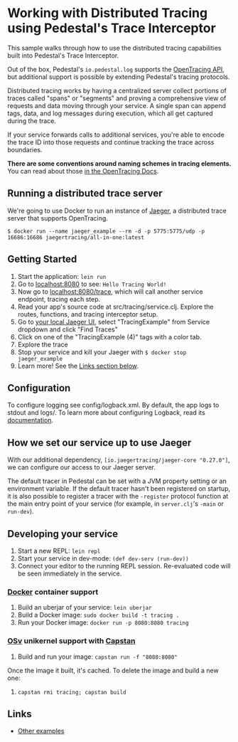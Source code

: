 
# Working with Distributed Tracing using Pedestal's Trace Interceptor

This sample walks through how to use the distributed tracing capabilities
built into Pedestal's Trace Interceptor.

Out of the box, Pedestal's `io.pedestal.log` supports the [OpenTracing API](http://opentracing.io/),
but additional support is possible by extending Pedestal's tracing protocols.

Distributed tracing works by having a centralized server collect portions of
traces called "spans" or "segments" and proving a comprehensive view of
requests and data moving through your service.  A single span can append tags,
data, and log messages during execution, which all get captured during the trace.

If your service forwards calls to additional services, you're able to encode
the trace ID into those requests and continue tracking the trace across boundaries.

**There are some conventions around naming schemes in tracing elements.**
You can read about those [in the OpenTracing Docs](http://opentracing.io/documentation/pages/api/data-conventions.html).


## Running a distributed trace server

We're going to use Docker to run an instance of [Jaeger](https://github.com/jaegertracing/jaeger),
a distributed trace server that supports OpenTracing.

`$ docker run --name jaeger_example --rm -d -p 5775:5775/udp -p 16686:16686 jaegertracing/all-in-one:latest`


## Getting Started

1. Start the application: `lein run`
2. Go to [localhost:8080](http://localhost:8080/) to see: `Hello Tracing World!`
2. Now go to [localhost:8080/trace](http://localhost:8080/trace), which will call another service endpoint, tracing each step.
3. Read your app's source code at src/tracing/service.clj. Explore the routes, functions,
   and tracing interceptor setup.
4. Go to [your local Jaeger UI](http://localhost:16686),
   select "TracingExample" from Service dropdown and click "Find Traces"
5. Click on one of the "TracingExample (4)" tags with a color tab.
6. Explore the trace
7. Stop your service and kill your Jaeger with `$ docker stop jaeger_example`
8. Learn more! See the [Links section below](#links).


## Configuration

To configure logging see config/logback.xml. By default, the app logs to stdout and logs/.
To learn more about configuring Logback, read its [documentation](http://logback.qos.ch/documentation.html).


## How we set our service up to use Jaeger

With our additional dependency, `[io.jaegertracing/jaeger-core "0.27.0"]`,
we can configure our access to our Jaeger server.

The default tracer in Pedestal can be set with a JVM property setting or
an environment variable.
If the default tracer hasn't been registered on startup, it is also possible
to register a tracer with the `-register` protocol function at the main
entry point of your service (for example, in `server.clj`'s `-main` or `run-dev`).


## Developing your service

1. Start a new REPL: `lein repl`
2. Start your service in dev-mode: `(def dev-serv (run-dev))`
3. Connect your editor to the running REPL session.
   Re-evaluated code will be seen immediately in the service.

### [Docker](https://www.docker.com/) container support

1. Build an uberjar of your service: `lein uberjar`
2. Build a Docker image: `sudo docker build -t tracing .`
3. Run your Docker image: `docker run -p 8080:8080 tracing`

### [OSv](http://osv.io/) unikernel support with [Capstan](http://osv.io/capstan/)

1. Build and run your image: `capstan run -f "8080:8080"`

Once the image it built, it's cached.  To delete the image and build a new one:

1. `capstan rmi tracing; capstan build`


## Links
* [Other examples](https://github.com/pedestal/pedestal/tree/master/samples)

